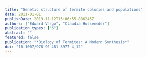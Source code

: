 ```yaml
---
title: "Genetic structure of termite colonies and populations"
date: 2011-01-01
publishDate: 2019-11-12T15:06:55.886245Z
authors: ["Edward Vargo", "Claudia Husseneder"]
publication_types: ["6"]
abstract: ""
featured: false
publication: "*Biology of Termites: A Modern Synthesis*"
doi: "10.1007/978-90-481-3977-4_12"
---
```


